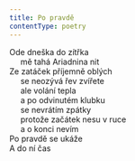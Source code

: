 ```yaml
---
title: Po pravdě
contentType: poetry
---
```


<section>

Ode dneška do zítřka  
     mě tahá Ariadnina nit  
Ze zatáček příjemně oblých  
     se neozývá řev zvířete  
     ale volání tepla  
     a po odvinutém klubku  
     se nevrátím zpátky  
     protože začátek nesu v ruce  
     a o konci nevím  
Po pravdě se ukáže  
A do ní čas

</section>
